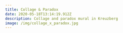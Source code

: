 ```yaml
---
title: Collage & Paradox
date: 2020-05-18T13:14:19.912Z
description: Collage and paradox mural in Kreuzberg
image: /img/collage_x_paradox.jpg
---
```

